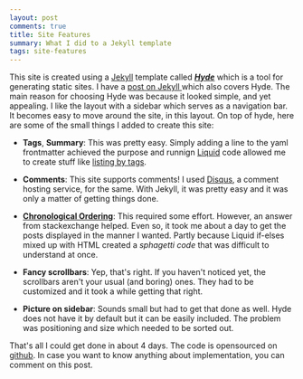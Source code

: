 ```yaml
---
layout: post
comments: true
title: Site Features
summary: What I did to a Jekyll template
tags: site-features
---
```


This site is created using a [Jekyll](https://jekyllrb.com/) template called ***[Hyde](https://github.com/poole/hyde)*** which is a tool for generating static sites. I have a <a href="{% post_url 2017-07-06-jekyll %}">post on Jekyll </a> which also covers Hyde. The main reason for choosing Hyde was because it looked simple, and yet appealing. I like the layout with a sidebar which serves as a navigation bar. It becomes easy to move around the site, in this layout. On top of hyde, here are some of the small things I added to create this site:

* **Tags**, **Summary**: This was pretty easy. Simply adding a line to the yaml frontmatter achieved the purpose and runnign [Liquid](https://www.liquidmarkup.org/) code allowed me to create stuff like [listing by tags](/tags/).

* **Comments**: This site supports comments! I used [Disqus](https://www.disqus.com), a comment hosting service, for the same. With Jekyll, it was pretty easy and it was only a matter of getting things done.

* **[Chronological Ordering](/chronological/)**: This required some effort. However, an answer from stackexchange helped. Even so, it took me about a day to get the posts displayed in the manner I wanted. Partly because Liquid if-elses mixed up with HTML created a *sphagetti code* that was difficult to understand at once.

* **Fancy scrollbars**: Yep, that's right. If you haven't noticed yet, the scrollbars aren't your usual (and boring) ones. They had to be customized and it took a while getting that right.

* **Picture on sidebar**: Sounds small but had to get that done as well. Hyde does not have it by default but it can be easily included. The problem was positioning and size which needed to be sorted out.


That's all I could get done in about 4 days. The code is opensourced on <a href="divush.github.io" target="\_blank">github</a>. In case you want to know anything about implementation, you can comment on this post.
